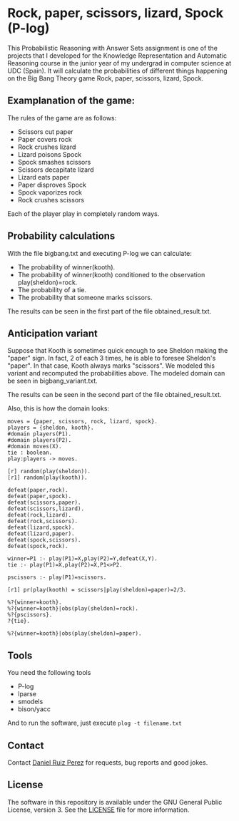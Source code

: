 Rock, paper, scissors, lizard, Spock (P-log)
============

This Probabilistic Reasoning with Answer Sets assignment is one of the projects that I developed for the Knowledge Representation and Automatic Reasoning course in the junior year of my undergrad in computer science at UDC (Spain). It will calculate the probabilities of different things happening on the Big Bang Theory game Rock, paper, scissors, lizard, Spock. 

## Examplanation of the game:

The rules of the game are as follows:

- Scissors cut paper
- Paper covers rock
- Rock crushes lizard
- Lizard poisons Spock
- Spock smashes scissors
- Scissors decapitate lizard
- Lizard eats paper
- Paper disproves Spock
- Spock vaporizes rock
- Rock crushes scissors

Each of the player play in completely random ways.

## Probability calculations

With the file bigbang.txt and executing P-log we can calculate:

- The probability of winner(kooth).
- The probability of winner(kooth) conditioned to the observation play(sheldon)=rock.
- The probability of a  tie.
- The probability that someone marks scissors.

The results can be seen in the first part of the file obtained_result.txt.


## Anticipation variant

Suppose that Kooth is sometimes quick enough to see Sheldon making the "paper" sign. In fact, 2 of each 3 times, he is able to foresee Sheldon's "paper". In that case, Kooth always marks "scissors". We modeled this variant and recomputed the  probabilities above. The modeled domain can be seen in bigbang_variant.txt.

The results can be seen in the second part of the file obtained_result.txt.

Also, this is how the domain looks:

```
moves = {paper, scissors, rock, lizard, spock}.
players = {sheldon, kooth}.
#domain players(P1).
#domain players(P2).
#domain moves(X).
tie : boolean.
play:players -> moves.

[r] random(play(sheldon)).
[r1] random(play(kooth)).

defeat(paper,rock).
defeat(paper,spock).
defeat(scissors,paper).
defeat(scissors,lizard).
defeat(rock,lizard).
defeat(rock,scissors).
defeat(lizard,spock).
defeat(lizard,paper).
defeat(spock,scissors).
defeat(spock,rock).

winner=P1 :- play(P1)=X,play(P2)=Y,defeat(X,Y).
tie :- play(P1)=X,play(P2)=X,P1<>P2.

pscissors :- play(P1)=scissors.

[r1] pr(play(kooth) = scissors|play(sheldon)=paper)=2/3.

%?{winner=kooth}.
%?{winner=kooth}|obs(play(sheldon)=rock).
%?{pscissors}.
?{tie}.

%?{winner=kooth}|obs(play(sheldon)=paper).

```

## Tools
You need the following tools

- P-log
- lparse
- smodels
- bison/yacc

And to run the software, just execute  ```plog -t filename.txt```


## Contact

Contact [Daniel Ruiz Perez](mailto:druiz072@fiu.edu) for requests, bug reports and good jokes.


## License

The software in this repository is available under the GNU General Public License, version 3. See the [LICENSE](https://github.com/DaniRuizPerez/TheoryOfComputationImplementations/blob/master/LICENSE) file for more information.
